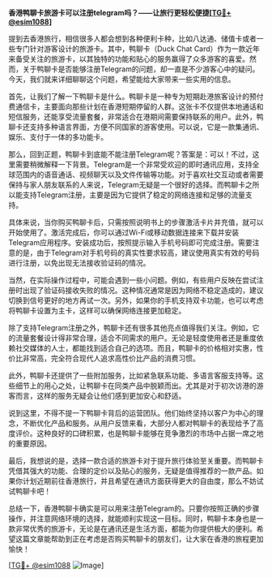 **香港鸭聊卡旅游卡可以注册telegram吗？——让旅行更轻松便捷[[TG💪+ @esim1088](https://t.me/s/esim1088)]**

提到去香港旅行，相信很多人都会想到各种便利卡种，比如八达通、储值卡或者一些专门针对游客设计的旅游卡。其中，鸭聊卡（Duck Chat Card）作为一款近年来备受关注的旅游卡，以其独特的功能和贴心的服务赢得了众多游客的喜爱。然而，关于鸭聊卡是否能够注册Telegram的问题，却一直是不少游客心中的疑问。今天，我们就来详细聊聊这个问题，希望能给大家带来一些实用的信息。

首先，让我们了解一下鸭聊卡是什么。鸭聊卡是一种专为短期赴港旅客设计的预付费通信卡，主要面向那些计划在香港短期停留的人群。这张卡不仅提供本地通话和短信服务，还能享受流量套餐，非常适合在港期间需要保持联系的用户。此外，鸭聊卡还支持多种语言界面，方便不同国家的游客使用。可以说，它是一款集通讯、娱乐、支付于一体的多功能卡。

那么，回到正题，鸭聊卡到底能不能注册Telegram呢？答案是：可以！不过，这里需要稍微解释一下背景。Telegram是一个非常受欢迎的即时通讯应用，支持全球范围内的语音通话、视频聊天以及文件传输等功能。对于喜欢社交互动或者需要保持与家人朋友联系的人来说，Telegram无疑是一个很好的选择。而鸭聊卡之所以能支持Telegram注册，主要是因为它提供了稳定的网络连接和足够的流量支持。

具体来说，当你购买鸭聊卡后，只需按照说明书上的步骤激活卡片并充值，就可以开始使用了。激活完成后，你可以通过Wi-Fi或移动数据连接来下载并安装Telegram应用程序。安装成功后，按照提示输入手机号码即可完成注册。需要注意的是，由于Telegram对手机号码的真实性要求较高，建议使用真实有效的号码进行注册，以免出现无法接收验证码的情况。

当然，在实际操作过程中，可能会遇到一些小问题。例如，有些用户反映在尝试注册时出现了验证码接收失败的情况。这种情况通常是因为网络不稳定造成的，建议切换到信号更好的地方再试一次。另外，如果你的手机支持双卡功能，也可以考虑将鸭聊卡设置为主卡，这样可以确保网络连接更加稳定。

除了支持Telegram注册之外，鸭聊卡还有很多其他亮点值得我们关注。例如，它的流量套餐设计得非常合理，适合不同需求的用户。无论是轻度使用者还是重度依赖社交媒体的人士，都能找到适合自己的选项。而且，鸭聊卡的价格相对实惠，性价比非常高，完全符合现代人追求高性价比产品的消费习惯。

此外，鸭聊卡还提供了一些附加服务，比如紧急联系功能、多语言客服支持等。这些细节上的用心之处，让鸭聊卡在同类产品中脱颖而出。尤其是对于初次访港的游客而言，这样的服务无疑会让他们感到更加安心和舒适。

说到这里，不得不提一下鸭聊卡背后的运营团队。他们始终坚持以客户为中心的理念，不断优化产品和服务。从用户反馈来看，大部分人都对鸭聊卡的表现给予了高度评价。这种良好的口碑积累，也是鸭聊卡能够在竞争激烈的市场中占据一席之地的重要原因。

最后，我想说的是，选择一款合适的旅游卡对于提升旅行体验至关重要。而鸭聊卡凭借其强大的功能、合理的定价以及贴心的服务，无疑是值得推荐的一款产品。如果你计划近期前往香港旅行，并且希望在通讯方面获得更大的自由度，那么不妨试试鸭聊卡吧！

总结一下，香港鸭聊卡确实是可以用来注册Telegram的。只要你按照正确的步骤操作，并注意网络环境的选择，就能顺利实现这一目标。同时，鸭聊卡本身也是一款非常优秀的旅游卡，无论是在通讯还是生活方面，都能为你提供极大的便利。希望这篇文章能帮助到正在考虑是否购买鸭聊卡的朋友们，让大家在香港的旅程更加愉快！

[[TG💪+ @esim1088](https://t.me/s/esim1088) ![Image](https://i.postimg.cc/4NQfJmqS/Snipaste-2025-05-13-00-14-12.png)]
